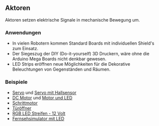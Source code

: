 Aktoren
-------

Aktoren setzen elektrische Signale in mechanische Bewegung um.

### Anwendungen

*   In vielen Robotern kommen Standard Boards mit individuellen Shield&#039;s zum Einsatz.
*   Der Siegeszug der DIY (Do-it-yourself) 3D Druckern, wäre ohne die Arduino Mega Boards nicht denkbar gewesen.
*   LED Strips eröffnen neue Möglichkeiten für die Dekorative Beleuchtungen von Gegenständen und Räumen.

### Beispiele

* [Servo](Servo/) und [Servo mit Hallsensor](ServoHall/)
* [DC Motor](Motor/) und [Motor und LED](Motor_DigitalOut/)
* [Schrittmotor](Schrittmotor/)
* [Türöffner](TuerOeffner/)
* [RGB LED Streifen - 12 Volt](RGBLEDStrip/)
* [Fernsehsimulator mit LED](FernsehSimulatorLED/)


